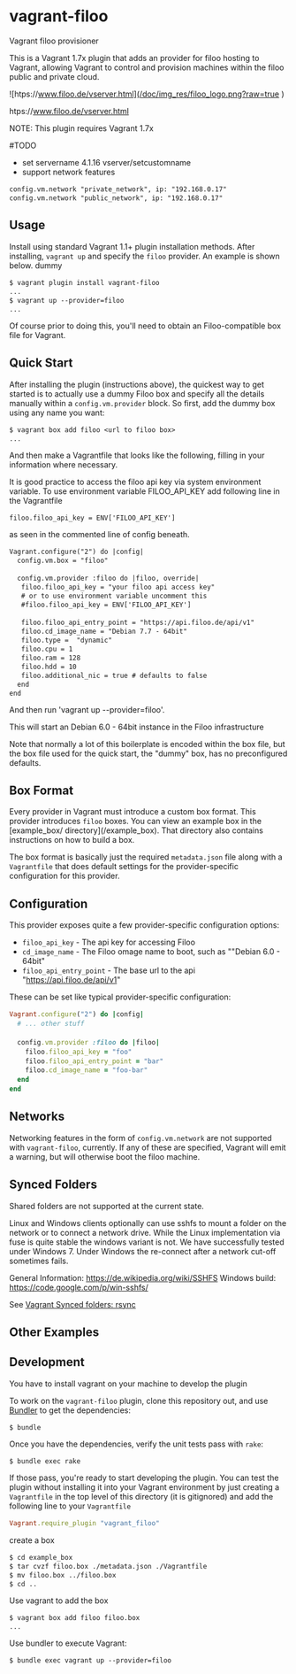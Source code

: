 # vagrant-filoo
Vagrant filoo provisioner

This is a Vagrant 1.7x plugin that adds an  provider for filoo hosting to Vagrant, allowing Vagrant to control and provision machines within the filoo public and private cloud.


![htps://www.filoo.de/vserver.html](/doc/img_res/filoo_logo.png?raw=true )

htps://www.filoo.de/vserver.html

NOTE: This plugin requires Vagrant 1.7x

#TODO
- set servername 4.1.16 vserver/setcustomname
- support network features

```
config.vm.network "private_network", ip: "192.168.0.17"
config.vm.network "public_network", ip: "192.168.0.17"
```

## Usage

Install using standard Vagrant 1.1+ plugin installation methods. After installing, `vagrant up` and specify the `filoo` provider. An example is shown below. dummy

```
$ vagrant plugin install vagrant-filoo
...
$ vagrant up --provider=filoo
...
```

Of course prior to doing this, you'll need to obtain an Filoo-compatible box file for Vagrant.

## Quick Start

After installing the plugin (instructions above), the quickest way to get started is to actually use a dummy Filoo box and specify all the details manually within a `config.vm.provider` block. So first, add the dummy box using any name you want:

```
$ vagrant box add filoo <url to filoo box>
...
```

And then make a Vagrantfile that looks like the following, filling in your information where necessary.

It is good practice to access the filoo api key via system environment variable. To use environment variable FILOO_API_KEY add following line in the Vagrantfile
```
filoo.filoo_api_key = ENV['FILOO_API_KEY']
```

as seen in the commented line of config beneath.

```
Vagrant.configure("2") do |config|
  config.vm.box = "filoo"

  config.vm.provider :filoo do |filoo, override|
   filoo.filoo_api_key = "your filoo api access key" 
   # or to use environment variable uncomment this
   #filoo.filoo_api_key = ENV['FILOO_API_KEY']
    
   filoo.filoo_api_entry_point = "https://api.filoo.de/api/v1"
   filoo.cd_image_name = "Debian 7.7 - 64bit"
   filoo.type =  "dynamic"
   filoo.cpu = 1
   filoo.ram = 128
   filoo.hdd = 10
   filoo.additional_nic = true # defaults to false
  end
end
```

And then run 'vagrant up --provider=filoo'.

This will start an Debian 6.0 - 64bit instance in the Filoo infrastructure

Note that normally a lot of this boilerplate is encoded within the box
file, but the box file used for the quick start, the "dummy" box, has
no preconfigured defaults.


## Box Format

Every provider in Vagrant must introduce a custom box format. This
provider introduces `filoo` boxes. You can view an example box in
the [example_box/ directory](<path to repository>/example_box).
That directory also contains instructions on how to build a box.

The box format is basically just the required `metadata.json` file
along with a `Vagrantfile` that does default settings for the
provider-specific configuration for this provider.

## Configuration

This provider exposes quite a few provider-specific configuration options:

* `filoo_api_key` - The api key for accessing Filoo
* `cd_image_name` - The Filoo omage name to boot, such as ""Debian 6.0 - 64bit"
* `filoo_api_entry_point` - The base url to the api "https://api.filoo.de/api/v1"

These can be set like typical provider-specific configuration:

```ruby
Vagrant.configure("2") do |config|
  # ... other stuff

  config.vm.provider :filoo do |filoo|
    filoo.filoo_api_key = "foo"
    filoo.filoo_api_entry_point = "bar"
    filoo.cd_image_name = "foo-bar"
  end
end
```

## Networks

Networking features in the form of `config.vm.network` are not
supported with `vagrant-filoo`, currently. If any of these are
specified, Vagrant will emit a warning, but will otherwise boot
the filoo machine.

## Synced Folders

Shared folders are not supported at the current state.

Linux and Windows clients optionally can use sshfs to mount a folder on the network or to connect a network drive. While the Linux implementation via fuse is quite stable the windows variant is not. We have successfully  tested under Windows 7. Under Windows the re-connect after a network cut-off sometimes fails.

General Information: https://de.wikipedia.org/wiki/SSHFS
Windows build: https://code.google.com/p/win-sshfs/

See [Vagrant Synced folders: rsync](https://docs.vagrantup.com/v2/synced-folders/rsync.html)


## Other Examples



## Development
You have to install vagrant on your machine to develop the plugin

To work on the `vagrant-filoo` plugin, clone this repository out, and use
[Bundler](http://gembundler.com) to get the dependencies:

```
$ bundle
```

Once you have the dependencies, verify the unit tests pass with `rake`:

```
$ bundle exec rake
```

If those pass, you're ready to start developing the plugin. You can test
the plugin without installing it into your Vagrant environment by just
creating a `Vagrantfile` in the top level of this directory (it is gitignored)
and add the following line to your `Vagrantfile`
```ruby
Vagrant.require_plugin "vagrant_filoo"
```

create a box 

```
$ cd example_box
$ tar cvzf filoo.box ./metadata.json ./Vagrantfile
$ mv filoo.box ../filoo.box
$ cd ..
```

Use vagrant to add the box

```
$ vagrant box add filoo filoo.box
...
```


Use bundler to execute Vagrant:
```
$ bundle exec vagrant up --provider=filoo
```
